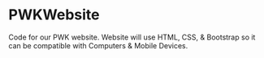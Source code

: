 # PWKWebsite
Code for our PWK website.
Website will use HTML, CSS, & Bootstrap so it can
be compatible with Computers & Mobile Devices.
